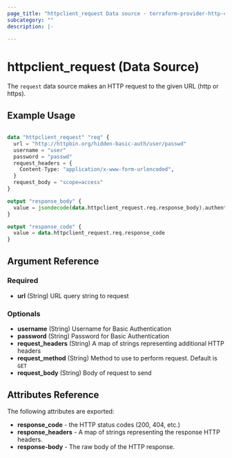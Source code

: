 ```yaml
---
page_title: "httpclient_request Data source - terraform-provider-http-client"
subcategory: ""
description: |-
  
---
```


# httpclient_request (Data Source)

The `request` data source makes an HTTP request to the given URL (http or https).

## Example Usage

```terraform

data "httpclient_request" "req" {
  url = "http://httpbin.org/hidden-basic-auth/user/passwd"
  username = "user"
  password = "passwd"
  request_headers = {
    Content-Type: "application/x-www-form-urlencoded",
  }
  request_body = "scope=access"
}

output "response_body" {
  value = jsondecode(data.httpclient_request.req.response_body).authenticated
}

output "response_code" {
  value = data.httpclient_request.req.response_code
}
```

## Argument Reference

### Required

- **url** (String) URL query string to request

### Optionals

- **username** (String) Username for Basic Authentication
- **password** (String) Password for Basic Authentication
- **request_headers** (String) A map of strings representing additional HTTP headers
- **request_method** (String) Method to use to perform request. Default is `GET`
- **request_body** (String) Body of request to send


## Attributes Reference

The following attributes are exported:

- **response_code** - the HTTP status codes (200, 404, etc.)
- **response_headers** - A map of strings representing the response HTTP headers. 
- **response-body** - The raw body of the HTTP response.
